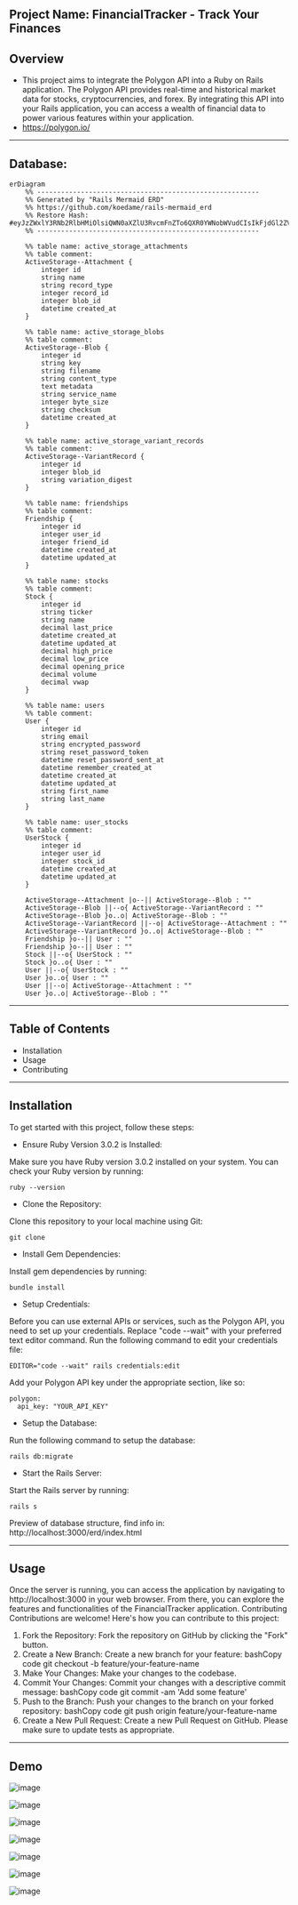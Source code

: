 Project Name: FinancialTracker - Track Your Finances
--------------------------------------------------
Overview
-------------------------------------------
- This project aims to integrate the Polygon API into a Ruby on Rails application. The Polygon API provides real-time and historical market data for stocks, cryptocurrencies, and forex. By integrating this API into your Rails application, you can access a wealth of financial data to power various features within your application.
- https://polygon.io/

-------------------------------------------
Database:
-------------------------------------------
```mermaid
erDiagram
    %% --------------------------------------------------------
    %% Generated by "Rails Mermaid ERD"
    %% https://github.com/koedame/rails-mermaid_erd
    %% Restore Hash: #eyJzZWxlY3RNb2RlbHMiOlsiQWN0aXZlU3RvcmFnZTo6QXR0YWNobWVudCIsIkFjdGl2ZVN0b3JhZ2U6OkJsb2IiLCJBY3RpdmVTdG9yYWdlOjpWYXJpYW50UmVjb3JkIiwiRnJpZW5kc2hpcCIsIlN0b2NrIiwiVXNlciIsIlVzZXJTdG9jayJdLCJpc1ByZXZpZXdSZWxhdGlvbnMiOmZhbHNlLCJpc1Nob3dSZWxhdGlvbkNvbW1lbnQiOmZhbHNlLCJpc1Nob3dLZXkiOmZhbHNlLCJpc1Nob3dDb21tZW50IjpmYWxzZSwiaXNIaWRlQ29sdW1ucyI6ZmFsc2V9
    %% --------------------------------------------------------

    %% table name: active_storage_attachments
    %% table comment: 
    ActiveStorage--Attachment {
        integer id  
        string name  
        string record_type  
        integer record_id  
        integer blob_id  
        datetime created_at  
    }

    %% table name: active_storage_blobs
    %% table comment: 
    ActiveStorage--Blob {
        integer id  
        string key  
        string filename  
        string content_type  
        text metadata  
        string service_name  
        integer byte_size  
        string checksum  
        datetime created_at  
    }

    %% table name: active_storage_variant_records
    %% table comment: 
    ActiveStorage--VariantRecord {
        integer id  
        integer blob_id  
        string variation_digest  
    }

    %% table name: friendships
    %% table comment: 
    Friendship {
        integer id  
        integer user_id  
        integer friend_id  
        datetime created_at  
        datetime updated_at  
    }

    %% table name: stocks
    %% table comment: 
    Stock {
        integer id  
        string ticker  
        string name  
        decimal last_price  
        datetime created_at  
        datetime updated_at  
        decimal high_price  
        decimal low_price  
        decimal opening_price  
        decimal volume  
        decimal vwap  
    }

    %% table name: users
    %% table comment: 
    User {
        integer id  
        string email  
        string encrypted_password  
        string reset_password_token  
        datetime reset_password_sent_at  
        datetime remember_created_at  
        datetime created_at  
        datetime updated_at  
        string first_name  
        string last_name  
    }

    %% table name: user_stocks
    %% table comment: 
    UserStock {
        integer id  
        integer user_id  
        integer stock_id  
        datetime created_at  
        datetime updated_at  
    }

    ActiveStorage--Attachment |o--|| ActiveStorage--Blob : ""
    ActiveStorage--Blob ||--o{ ActiveStorage--VariantRecord : ""
    ActiveStorage--Blob }o..o| ActiveStorage--Blob : ""
    ActiveStorage--VariantRecord ||--o| ActiveStorage--Attachment : ""
    ActiveStorage--VariantRecord }o..o| ActiveStorage--Blob : ""
    Friendship }o--|| User : ""
    Friendship }o--|| User : ""
    Stock ||--o{ UserStock : ""
    Stock }o..o{ User : ""
    User ||--o{ UserStock : ""
    User }o..o{ User : ""
    User ||--o| ActiveStorage--Attachment : ""
    User }o..o| ActiveStorage--Blob : ""
```
-------------------------------------------

Table of Contents
-----------------------------------------
-	Installation
-	Usage
-	Contributing
________________________________________
Installation
----------------------------------------
To get started with this project, follow these steps:
- Ensure Ruby Version 3.0.2 is Installed:

Make sure you have Ruby version 3.0.2 installed on your system. You can check your Ruby version by running:
```
ruby --version
```
- Clone the Repository:

Clone this repository to your local machine using Git:
```
git clone 
```
-	Install Gem Dependencies:

Install gem dependencies by running:
```
bundle install
```
-	Setup Credentials:

Before you can use external APIs or services, such as the Polygon API, you need to set up your credentials. Replace "code --wait" with your preferred text editor command. Run the following command to edit your credentials file:
```
EDITOR="code --wait" rails credentials:edit
```
Add your Polygon API key under the appropriate section, like so:
```
polygon:
  api_key: "YOUR_API_KEY"
```
- Setup the Database:

Run the following command to setup the database:
```
rails db:migrate
```
- Start the Rails Server:

Start the Rails server by running:
```
rails s
```
Preview of database structure, find info in: http://localhost:3000/erd/index.html


---------------------------------------------------------------------
Usage
-------------------------------------------------------------------
Once the server is running, you can access the application by navigating to http://localhost:3000 in your web browser. From there, you can explore the features and functionalities of the FinancialTracker application.
Contributing
Contributions are welcome! Here's how you can contribute to this project:
1.	Fork the Repository:
Fork the repository on GitHub by clicking the "Fork" button.
2.	Create a New Branch:
Create a new branch for your feature:
bashCopy code
git checkout -b feature/your-feature-name 
3.	Make Your Changes:
Make your changes to the codebase.
4.	Commit Your Changes:
Commit your changes with a descriptive commit message:
bashCopy code
git commit -am 'Add some feature' 
5.	Push to the Branch:
Push your changes to the branch on your forked repository:
bashCopy code
git push origin feature/your-feature-name 
6.	Create a New Pull Request:
Create a new Pull Request on GitHub. Please make sure to update tests as appropriate.

-----------------------------------------------------------------------
Demo
-------------------------------------------------------------------------

![image](https://github.com/BinhNguyenDang/FinancialTracker/assets/146049423/e9142b34-3d8a-4a89-bfe6-f6f9b41ae9e7)

![image](https://github.com/BinhNguyenDang/FinancialTracker/assets/146049423/4533b944-a798-4ce6-8786-900a6ed49a86)

![image](https://github.com/BinhNguyenDang/FinancialTracker/assets/146049423/09184620-ded3-4c7b-9a53-298636e9e5b8)

![image](https://github.com/BinhNguyenDang/FinancialTracker/assets/146049423/68538c50-b202-4d75-882a-0801f670bfd9)

![image](https://github.com/BinhNguyenDang/FinancialTracker/assets/146049423/39578649-9f97-4099-b667-9c38175815d2)

![image](https://github.com/BinhNguyenDang/FinancialTracker/assets/146049423/25f70570-27b2-4a41-8ce2-89fe468e3616)

![image](https://github.com/BinhNguyenDang/FinancialTracker/assets/146049423/2d83072a-a341-4f3b-9b2b-256e24b0dbcb)











